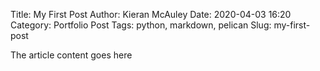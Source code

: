 Title: My First Post
Author: Kieran McAuley
Date: 2020-04-03 16:20
Category: Portfolio Post
Tags: python, markdown, pelican
Slug: my-first-post

The article content goes here
